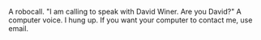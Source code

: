 A robocall. "I am calling to speak with David Winer. Are you David?" A computer voice. I hung up. If you want your computer to contact me, use email.
